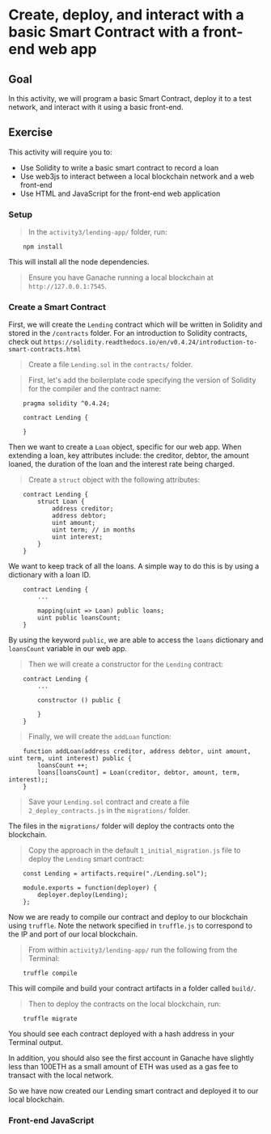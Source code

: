 # Create, deploy, and interact with a basic Smart Contract with a front-end web app
## Goal
In this activity, we will program a basic Smart Contract, deploy it to a test network, and interact with it using a basic front-end. 

## Exercise
This activity will require you to:
* Use Solidity to write a basic smart contract to record a loan
* Use web3js to interact between a local blockchain network and a web front-end
* Use HTML and JavaScript for the front-end web application

### Setup

> In the `activity3/lending-app/` folder, run:
```
    npm install
```
This will install all the node dependencies. 

> Ensure you have Ganache running a local blockchain at `http://127.0.0.1:7545`.

### Create a Smart Contract

First, we will create the `Lending` contract which will be written in Solidity and stored in the `/contracts` folder. For an introduction to Solidity contracts, check out `https://solidity.readthedocs.io/en/v0.4.24/introduction-to-smart-contracts.html`

> Create a file `Lending.sol` in the `contracts/` folder.

> First, let's add the boilerplate code specifying the version of Solidity for the compiler and the contract name:
```
    pragma solidity ^0.4.24;

    contract Lending {
    
    }
```
Then we want to create a `Loan` object, specific for our web app. When extending a loan, key attributes include: the creditor, debtor, the amount loaned, the duration of the loan and the interest rate being charged. 

> Create a `struct` object with the following attributes:
```
    contract Lending {
        struct Loan {
            address creditor;
            address debtor;
            uint amount;
            uint term; // in months
            uint interest;
        }
    }
```

We want to keep track of all the loans. A simple way to do this is by using a dictionary with a loan ID. 

```
    contract Lending {
        ...

        mapping(uint => Loan) public loans;
        uint public loansCount;
    }
```
By using the keyword `public`, we are able to access the `loans` dictionary and `loansCount` variable in our web app.

>Then we will create a constructor for the `Lending` contract:

```
    contract Lending {
        ...

        constructor () public {

        }   
    }
```

>Finally, we will create the `addLoan` function:
```
    function addLoan(address creditor, address debtor, uint amount, uint term, uint interest) public {
        loansCount ++;
        loans[loansCount] = Loan(creditor, debtor, amount, term, interest);;
    }
```
>Save your `Lending.sol` contract and create a file `2_deploy_contracts.js` in the `migrations/` folder.

The files in the `migrations/` folder will deploy the contracts onto the blockchain. 

>Copy the approach in the default `1_initial_migration.js` file to deploy the `Lending` smart contract:
```
    const Lending = artifacts.require("./Lending.sol");

    module.exports = function(deployer) {
        deployer.deploy(Lending);
    };
```
Now we are ready to compile our contract and deploy to our blockchain using `truffle`. Note the network specified in `truffle.js` to correspond to the IP and port of our local blockchain. 

>From within `activity3/lending-app/` run the following from the Terminal:
```
    truffle compile
```
This will compile and build your contract artifacts in a folder called `build/`. 

>Then to deploy the contracts on the local blockchain, run:
```
    truffle migrate
```
You should see each contract deployed with a hash address in your Terminal output. 

In addition, you should also see the first account in Ganache have slightly less than 100ETH as a small amount of ETH was used as a gas fee to transact with the local network.

So we have now created our Lending smart contract and deployed it to our local blockchain.

### Front-end JavaScript

